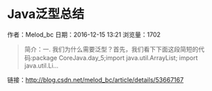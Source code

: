 # Java泛型总结
作者：Melod_bc
日期：2016-12-15 13:21
浏览量：1702
> 简介：一. 我们为什么需要泛型？首先，我们看下下面这段简短的代码:package CoreJava.day_5;import java.util.ArrayList;
import java.util.Li...

 链接：http://blog.csdn.net/melod_bc/article/details/53667167

